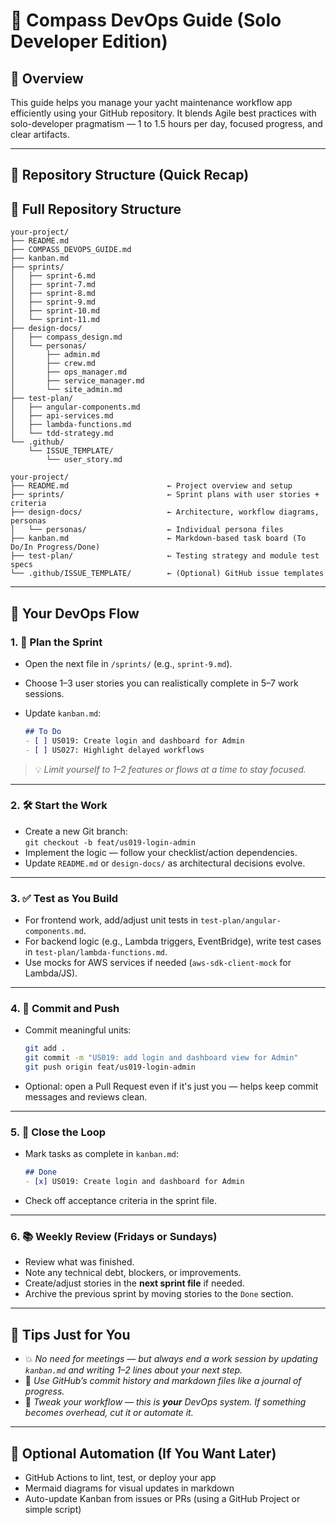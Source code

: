 
# 🧭 Compass DevOps Guide (Solo Developer Edition)

## 🎯 Overview

This guide helps you manage your yacht maintenance workflow app efficiently using your GitHub repository. It blends Agile best practices with solo-developer pragmatism — 1 to 1.5 hours per day, focused progress, and clear artifacts.

---

## 📁 Repository Structure (Quick Recap)

## 📁 Full Repository Structure

```
your-project/
├── README.md
├── COMPASS_DEVOPS_GUIDE.md
├── kanban.md
├── sprints/
│   ├── sprint-6.md
│   ├── sprint-7.md
│   ├── sprint-8.md
│   ├── sprint-9.md
│   ├── sprint-10.md
│   └── sprint-11.md
├── design-docs/
│   ├── compass_design.md
│   └── personas/
│       ├── admin.md
│       ├── crew.md
│       ├── ops_manager.md
│       ├── service_manager.md
│       └── site_admin.md
├── test-plan/
│   ├── angular-components.md
│   ├── api-services.md
│   ├── lambda-functions.md
│   └── tdd-strategy.md
└── .github/
    └── ISSUE_TEMPLATE/
        └── user_story.md
```


```
your-project/
├── README.md                      ← Project overview and setup
├── sprints/                       ← Sprint plans with user stories + criteria
├── design-docs/                   ← Architecture, workflow diagrams, personas
│   └── personas/                  ← Individual persona files
├── kanban.md                      ← Markdown-based task board (To Do/In Progress/Done)
├── test-plan/                     ← Testing strategy and module test specs
└── .github/ISSUE_TEMPLATE/        ← (Optional) GitHub issue templates
```

---

## 🧩 Your DevOps Flow

### 1. 🧠 Plan the Sprint

- Open the next file in `/sprints/` (e.g., `sprint-9.md`).
- Choose 1–3 user stories you can realistically complete in 5–7 work sessions.
- Update `kanban.md`:

  ```markdown
  ## To Do
  - [ ] US019: Create login and dashboard for Admin
  - [ ] US027: Highlight delayed workflows
  ```

> 💡 *Limit yourself to 1–2 features or flows at a time to stay focused.*

---

### 2. 🛠 Start the Work

- Create a new Git branch:  
  `git checkout -b feat/us019-login-admin`
- Implement the logic — follow your checklist/action dependencies.
- Update `README.md` or `design-docs/` as architectural decisions evolve.

---

### 3. ✅ Test as You Build

- For frontend work, add/adjust unit tests in `test-plan/angular-components.md`.
- For backend logic (e.g., Lambda triggers, EventBridge), write test cases in `test-plan/lambda-functions.md`.
- Use mocks for AWS services if needed (`aws-sdk-client-mock` for Lambda/JS).

---

### 4. 🚀 Commit and Push

- Commit meaningful units:
  ```bash
  git add .
  git commit -m "US019: add login and dashboard view for Admin"
  git push origin feat/us019-login-admin
  ```
- Optional: open a Pull Request even if it's just you — helps keep commit messages and reviews clean.

---

### 5. 🧪 Close the Loop

- Mark tasks as complete in `kanban.md`:

  ```markdown
  ## Done
  - [x] US019: Create login and dashboard for Admin
  ```

- Check off acceptance criteria in the sprint file.

---

### 6. 📚 Weekly Review (Fridays or Sundays)

- Review what was finished.
- Note any technical debt, blockers, or improvements.
- Create/adjust stories in the **next sprint file** if needed.
- Archive the previous sprint by moving stories to the `Done` section.

---

## 🧠 Tips Just for You

- 💥 *No need for meetings — but always end a work session by updating `kanban.md` and writing 1–2 lines about your next step.*
- 📅 *Use GitHub’s commit history and markdown files like a journal of progress.*
- 🔁 *Tweak your workflow — this is **your** DevOps system. If something becomes overhead, cut it or automate it.*

---

## 📘 Optional Automation (If You Want Later)

- GitHub Actions to lint, test, or deploy your app
- Mermaid diagrams for visual updates in markdown
- Auto-update Kanban from issues or PRs (using a GitHub Project or simple script)
